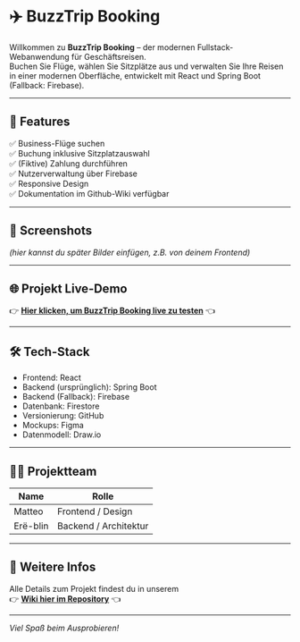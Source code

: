 # ✈️ BuzzTrip Booking

Willkommen zu **BuzzTrip Booking** – der modernen Fullstack-Webanwendung für Geschäftsreisen.  
Buchen Sie Flüge, wählen Sie Sitzplätze aus und verwalten Sie Ihre Reisen in einer modernen Oberfläche, entwickelt mit React und Spring Boot (Fallback: Firebase).

---

## 🚀 Features

✅ Business-Flüge suchen  
✅ Buchung inklusive Sitzplatzauswahl  
✅ (Fiktive) Zahlung durchführen  
✅ Nutzerverwaltung über Firebase  
✅ Responsive Design  
✅ Dokumentation im Github-Wiki verfügbar

---

## 📸 Screenshots

*(hier kannst du später Bilder einfügen, z.B. von deinem Frontend)*

---

## 🌐 Projekt Live-Demo

👉 **[Hier klicken, um BuzzTrip Booking live zu testen](https://book-tube.github.io/BuzzTrip-Booking/)** 👈

---

## 🛠️ Tech-Stack

- Frontend: React  
- Backend (ursprünglich): Spring Boot  
- Backend (Fallback): Firebase  
- Datenbank: Firestore  
- Versionierung: GitHub  
- Mockups: Figma  
- Datenmodell: Draw.io  

---

## 👨‍💻 Projektteam

| Name          | Rolle               |
|---------------|---------------------|
| Matteo        | Frontend / Design   |
| Erë-blin      | Backend / Architektur|

---

## 📄 Weitere Infos

Alle Details zum Projekt findest du in unserem  
👉 **[Wiki hier im Repository](./wiki)** 👈

---

*Viel Spaß beim Ausprobieren!*
